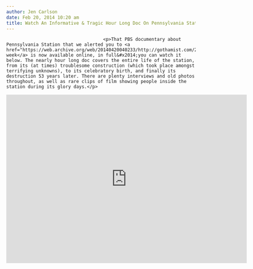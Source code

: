 ```yaml
---
author: Jen Carlson
date: Feb 20, 2014 10:20 am
title: Watch An Informative & Tragic Hour Long Doc On Pennsylvania Station
---
```


	
										<p>That PBS documentary about Pennsylvania Station that we alerted you to <a href="https://web.archive.org/web/20140420040233/http://gothamist.com/2014/02/10/watch_the_beautiful_old_penn_statio.php">last week</a> is now available online, in full&#x2014;you can watch it below. The nearly hour long doc covers the entire life of the station, from its (at times) troublesome construction (which took place amongst terrifying unknowns), to its celebratory birth, and finally its destruction 53 years later. There are plenty interviews and old photos throughout, as well as rare clips of film showing people inside the station during its glory days.</p>

<p><iframe width="640" height="448" src="https://web.archive.org/web/20140420040233if_/http://video.pbs.org/viralplayer/2365179328" frameborder="0" marginwidth="0" marginheight="0" scrolling="no" seamless></iframe></p>					
										
									
				